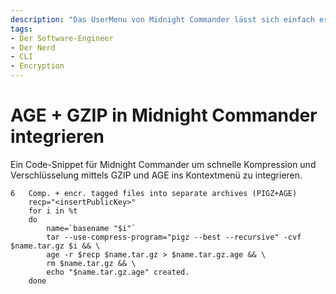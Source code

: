 ```yaml
---
description: "Das UserMenu von Midnight Commander lässt sich einfach erweitern, um Dateien mit AGE zu verschlüsseln."
tags:
- Der Software-Engineer
- Der Nerd
- CLI
- Encryption
---
```


# AGE + GZIP in Midnight Commander integrieren

Ein Code-Snippet für Midnight Commander um schnelle Kompression und Verschlüsselung mittels GZIP und AGE ins Kontextmenü zu integrieren.

```shell
6	Comp. + encr. tagged files into separate archives (PIGZ+AGE)
	recp="<insertPublicKey>"
	for i in %t
	do
		name=`basename "$i"`
		tar --use-compress-program="pigz --best --recursive" -cvf $name.tar.gz $i && \
		age -r $recp $name.tar.gz > $name.tar.gz.age && \
		rm $name.tar.gz && \
		echo "$name.tar.gz.age" created.
	done
```